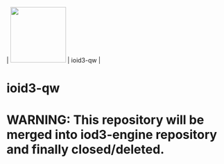 | <img src="https://raw.githubusercontent.com/KuehnhammerTobias/ioqw/master/misc/quakewars.png" width="128"> | ioid3-qw |

# ioid3-qw 

# WARNING: This repository will be merged into iod3-engine repository and finally closed/deleted.
